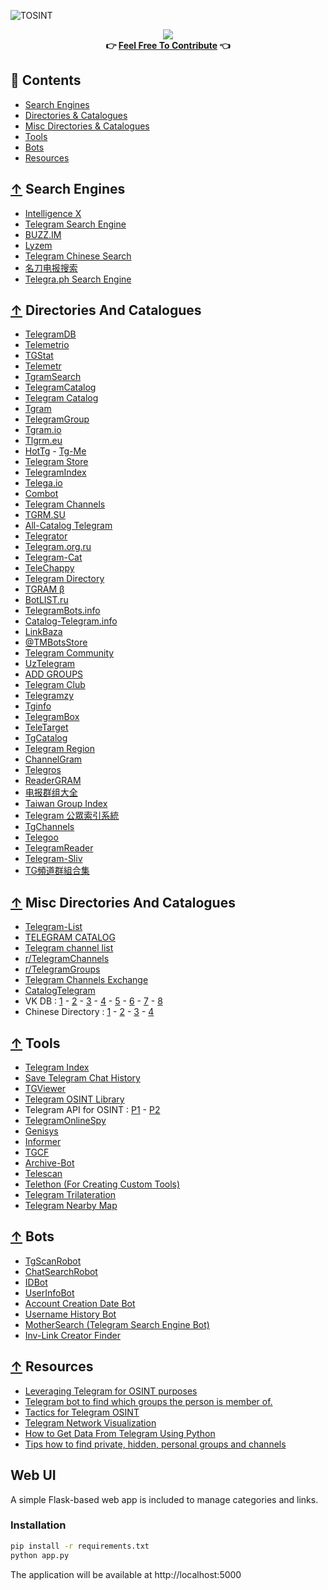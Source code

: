 ![TOSINT](https://user-images.githubusercontent.com/76810020/118490326-bb546a80-b715-11eb-96e8-9ec87af27832.png)
<div align="center">
  <a href="https://awesome.re/">
  	<img src="https://awesome.re/badge-flat2.svg">
  </a>
</div>
<div align="center">
  	<b>👉 <a href="https://github.com/ItIsMeCall911/Awesome-Telegram-OSINT/pulls">Feel Free To Contribute</a> 👈</b>
</div>

## 📑 Contents

- [Search Engines](#-search-engines)
- [Directories & Catalogues](#-directories-and-catalogues)
- [Misc Directories & Catalogues](#-misc-directories-and-catalogues)
- [Tools](#-tools)
- [Bots](#-bots)
- [Resources](#-resources)

## [↑](#contents) Search Engines

* [Intelligence X](https://intelx.io/tools?tab=telegram)
* [Telegram Search Engine](https://xtea.io/ts_en.html#gsc.tab=0)
* [BUZZ.IM](https://search.buzz.im/)
* [Lyzem](https://lyzem.com/)
* [Telegram Chinese Search](http://www.sssoou.com/)
* [名刀电报搜索](https://xtea.io/ts.html#gsc.tab=0)
* [Telegra.ph Search Engine](https://telegcrack.com/)

## [↑](#contents) Directories And Catalogues
* [TelegramDB](https://telegramdb.org/)
* [Telemetrio](https://telemetr.io/en/channels)
* [TGStat](https://tgstat.ru/)
* [Telemetr](https://telemetr.me/)
* [TgramSearch](https://tgramsearch.com/)
* [TelegramCatalog](https://telegramcatalog.com/en/channels)
* [Telegram Catalog](https://telegram-catalog.ru/catalog/20)
* [Tgram](https://tgram.ru/channels)
* [TelegramGroup](https://www.telegram-group.com/en/)
* [Tgram.io](https://tgram.io/)
* [Tlgrm.eu](https://tlgrm.eu/channels)
* [HotTg](https://www.hottg.com/telegram-group/) - [Tg-Me](https://www.tg-me.com/)
* [Telegram Store](https://telegram-store.com/)
* [TelegramIndex](https://telegramindex.com/)
* [Telega.io](https://telega.io/catalog)
* [Combot](https://combot.org/telegram/top/groups)
* [Telegram Channels](https://telegramchannels.me/)
* [TGRM.SU](https://tgrm.su/)
* [All-Catalog Telegram](https://all-catalog.ru/)
* [Telegrator](https://telegrator.ru/channels/)
* [Telegram.org.ru](https://telegram.org.ru/channels/)
* [Telegram-Cat](https://telegrm-cat.com/channelscat/allchannels)
* [TeleChappy](https://telechappy.com/catalog/channels/)
* [Telegram Directory](https://tgdr.io/)
* [TGRAM β](https://tgram.me/channels)
* [BotLIST.ru](https://botlist.ru/)
* [TelegramBots.info](https://www.telegrambots.info/channels/)
* [Catalog-Telegram.info](https://catalog-telegram.info/)
* [LinkBaza](https://linkbaza.com/catalog)
* [@TMBotsStore](https://tmbots.info/)
* [Telegram Community](https://telegram.community/)
* [UzTelegram](https://uztelegram.com/)
* [ADD GROUPS](https://add-groups.com/telegram/)
* [Telegram Club](https://telegram-club.ru/)
* [Telegramzy](https://telegramzy.ru/katalog-kanalov/)
* [Tginfo](https://tginfo.ru/)
* [TelegramBox](https://tgbox.pro/)
* [TeleTarget](https://teletarget.com/catalog/)
* [TgCatalog](https://tgcatalog.ru/)
* [Telegram Region](https://telegram-region.com/)
* [ChannelGram](https://channelgram.com/)
* [Telegros](https://telegros.ru/)
* [ReaderGRAM](https://readergram.com/)
* [电报群组大全](https://www.dianbaoqun.net/)
* [Taiwan Group Index](https://www.telegram.url.tw/)
* [Telegram 公眾索引系統](https://tgtw.cc/)
* [TgChannels](https://en.tgchannels.org/)
* [Telegoo](https://telegoo.net/)
* [TelegramReader](https://telegramreader.com/)
* [Telegram-Sliv](https://telegram-sliv.ru/)
* [TG頻道群組合集](https://telegramgroups.com.hk/)

## [↑](#contents) Misc Directories And Catalogues

* [Telegram-List](https://github.com/goq/telegram-list)
* [TELEGRAM CATALOG](https://katalogtelegram.ru/)
* [Telegram channel list](http://telegram-downloads.ru/kanaly)
* [r/TelegramChannels](https://www.reddit.com/r/TelegramChannels/)
* [r/TelegramGroups](https://www.reddit.com/r/TelegramGroups/)
* [Telegram Channels Exchange](https://smmacc.ru/shop/telegram.html)
* [CatalogTelegram](https://catalog-telegram.ru/)
* VK DB : [1](https://vk.com/topic-27339681_35246829) - [2](https://vk.com/topic-156599162_36469304) - [3](https://vk.com/topic-104630729_33036142) - [4](https://vk.com/topic-18200000_33478269) - [5](https://vk.com/topic-42713470_31758284) - [6](https://vk.com/topic-34185416_34307947) - [7](https://vk.com/topic-42281098_35740699) - [8](https://vk.com/topic-130067045_34430403)
* Chinese Directory : [1](https://zxfast.com/telegram_list.html) - [2](https://www.yuque.com/telegram/yxg3h6/tm) - [3](https://congcong0806.github.io/2018/04/24/Telegram/) - [4](https://www.newlearner.site/2018/10/19/telegram-group/channel/bot.html)

## [↑](#contents) Tools

* [Telegram Index](https://github.com/odysseusmax/tg-index)
* [Save Telegram Chat History](https://github.com/pigpagnet/save-telegram-chat-history)
* [TGViewer](https://github.com/TGViewer/TGViewer.github.io)
* [Telegram OSINT Library](https://github.com/Postuf/telegram-osint-lib)
* Telegram API for OSINT : [P1](https://fabledowlblog.wordpress.com/2017/07/10/telegram-api-for-osint-part-1-users/) - [P2](https://fabledowlblog.wordpress.com/2017/09/09/telegram-api-for-osint-part-2-messages/)
* [TelegramOnlineSpy](https://github.com/Forichok/TelegramOnlineSpy)
* [Genisys](https://github.com/Cryptonian007/Genisys)
* [Informer](https://github.com/paulpierre/informer)
* [TGCF](https://github.com/aahnik/tgcf)
* [Archive-Bot](https://github.com/Nukesor/archivebot)
* [Telescan](https://github.com/pielco11/telescan)
* [Telethon (For Creating Custom Tools)](https://github.com/LonamiWebs/Telethon)
* [Telegram Trilateration](https://github.com/jkctech/Telegram-Trilateration)
* [Telegram Nearby Map](https://github.com/tejado/telegram-nearby-map)

## [↑](#contents) Bots

* [TgScanRobot](https://tgdev.io/bot/tgscanrobot)
* [ChatSearchRobot](https://tgdev.io/bot/chatsearchrobot)
* [IDBot](https://t.me/username_to_id_bot)
* [UserInfoBot](https://t.me/userinfobot)
* [Account Creation Date Bot](https://t.me/creationdatebot)
* [Username History Bot](https://t.me/SangMataInfo_bot)
* [MotherSearch (Telegram Search Engine Bot)](https://t.me/MotherSearchBot)
* [Inv-Link Creator Finder](https://t.me/LinkCreatorBot)

## [↑](#contents) Resources

* [Leveraging Telegram for OSINT purposes](https://www.youtube.com/watch?v=e_aXQYq2l6U)
* [Telegram bot to find which groups the person is member of.](https://www.reddit.com/r/OSINT/comments/kvb5jd/telegram_bot_to_find_which_groups_the_person_is/)
* [Tactics for Telegram OSINT](https://widgets.figshare.com/articles/13655591/embed?show_title=1)
* [Telegram Network Visualization](https://medium.com/dataseries/telegram-network-visualization-tracing-forwards-and-mentions-f75746712fcf)
* [How to Get Data From Telegram Using Python](https://betterprogramming.pub/how-to-get-data-from-telegram-82af55268a4b)
* [Tips how to find private, hidden, personal groups and channels](https://telegra.ph/Tips-how-to-find-private-hidden-personal-groups-and-channels---TelegramPrivateChatLeaks-08-10)

## Web UI

A simple Flask-based web app is included to manage categories and links.

### Installation

```bash
pip install -r requirements.txt
python app.py
```

The application will be available at http://localhost:5000
